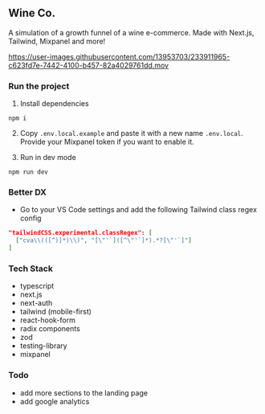 ## Wine Co.

A simulation of a growth funnel of a wine e-commerce. Made with Next.js, Tailwind, Mixpanel and more!


https://user-images.githubusercontent.com/13953703/233911965-c623fd7e-7442-4100-b457-82a4029761dd.mov


### Run the project

1. Install dependencies

```
npm i
```

2. Copy `.env.local.example` and paste it with a new name `.env.local`. Provide your Mixpanel token if you want to enable it.


3. Run in dev mode

```
npm run dev
```

### Better DX

- Go to your VS Code settings and add the following Tailwind class regex config

```json
"tailwindCSS.experimental.classRegex": [
  ["cva\\(([^)]*)\\)", "[\"'`]([^\"'`]*).*?[\"'`]"]
]
```

### Tech Stack
- typescript
- next.js
- next-auth
- tailwind (mobile-first)
- react-hook-form
- radix components
- zod
- testing-library
- mixpanel

### Todo
- add more sections to the landing page
- add google analytics
